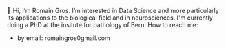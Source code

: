 👋 Hi, I’m Romain Gros. I’m interested in Data Science and more particularly its applications to the biological field and in neurosciences. I'm currently doing a PhD at the insitute for pathology of Bern.
How to reach me:
- by email: romaingros0gmail.com
